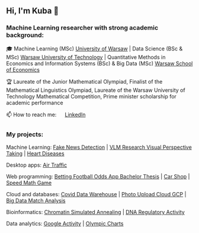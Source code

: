 ## Hi, I'm Kuba 👋

### Machine Learning researcher with strong academic background: 
🎓 Machine Learning (MSc) [University of Warsaw](https://www.mimuw.edu.pl/pl/studia/machine-learning-nowy-kierunek-na-studiach-ii-stopnia/) | Data Science (BSc & MSc) [Warsaw University of Technology](https://ww2.mini.pw.edu.pl/) | Quantitative Methods in Economics and Information Systems (BSc) & Big Data (MSc) [Warsaw School of Economics](https://www.sgh.waw.pl/en)

🏆 Laureate of the Junior Mathematical Olympiad, Finalist of the Mathematical Linguistics Olympiad, Laureate of the Warsaw University of Technology Mathematical Competition, Prime minister scholarship for academic performance
 
📫 How to reach me:  <img src="https://github.com/eftakhairul/sticky-social-bar/blob/master/images/linkedin.png" height="15"> [LinkedIn](https://www.linkedin.com/in/jakub-rymarski/)
##
### My projects:
Machine Learning: [Fake News Detection](https://github.com/kubarrr/FAKE_NEWS_DETECTION) | [VLM Research Visual Perspective Taking](https://github.com/kubarrr/VLM-Visual-Perspective-Taking) | [Heart Diseases](https://github.com/kubarrr/HEART_DISEASES_CLUSTERING)

Desktop apps: [Air Traffic](https://github.com/kubarrr/AIR_TRAFFIC)

Web programming: [Betting Football Odds App Bachelor Thesis](https://github.com/kubarrr/Betting-Odds-App) | [Car Shop](https://github.com/kubarrr/Django-CarShop) | [Speed Math Game](https://github.com/kubarrr/SPEED_MATH_GAME)

Cloud and databases: [Covid Data Warehouse](https://github.com/kubarrr/COVID_DATA_WAREHOUSE) | [Photo Upload Cloud GCP](https://github.com/kubarrr/PhotoUpload-Google-Cloud-App) | [Big Data Match Analysis](https://github.com/kubarrr/BIG_DATA_MATCH_ANALYSIS)

Bioinformatics: [Chromatin Simulated Annealing](https://github.com/kubarrr/Chromatin_simulated_annealing) | [DNA Regulatory Activity](https://github.com/kubarrr/Modeling-DNA-Sequence-Determinants-of-Regulatory-Activity)

Data analytics:
[Google Activity](https://github.com/kubarrr/GOOGLE_ACTIVITY_R_SHINY_APP) | [Olympic Charts](https://github.com/kubarrr/OLYMPICS_CHARTS)
<!--
**kubarrr/kubarrr** is a ✨ _special_ ✨ repository because its `README.md` (this file) appears on your GitHub profile.

Here are some ideas to get you started:

- 🔭 I’m currently working on ...
- 🌱 I’m currently learning ...
- 👯 I’m looking to collaborate on ...
- 🤔 I’m looking for help with ...
- 💬 Ask me about ...
- 📫 How to reach me: ...
- 😄 Pronouns: ...
- ⚡ Fun fact: ...
-->
